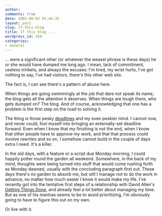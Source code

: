 ```yaml
---
author:
comments: true
date: 2005-06-02 05:44:35
layout: post
slug: if-this-blog
title: If this blog ...
wordpress_id: 264
categories:
- General
---
```


... were a significant other (or whatever the weasel phrase is these days) he or she would have dumped me long ago. I mean, lack of commitment, useless trinkets, and always the excuses: I'm tired, my wrist hurts, I've got nothing to say, I've had visitors, there's this other web site.

The fact is, I can see there's a pattern of abuse here.
<!-- more -->
When things are going swimmingly at the job that dare not speak its name, the blog gets all the attention it deserves. When things are tough there, who gets dumped on? The blog. And of course, acknowledging that one has a problem is the first step on the road to solving it.

The thing is those pesky [deadlines](http://www.quotationspage.com/quote/723.html) and my even peskier mind. I cannot now, and never could, fool myself into bringing an externally-set deadline forward. Even when I know that my finishing is not the end, when I know that other people have to approve my work, and that that process could involve rewrites and so on, I somehow cannot build in the couple of days extra I need. It's a killer.

In the old days, with a feature or a script due Monday morning, I could happily potter round the garden all weekend. Somewhere, in the back of my mind, thoughts were being turned into stuff that would come rushing forth as Monday dawned, usually with the concluding paragraph first out. These days there's no garden to absorb me, but still I manage not to do the work in advance, no matter how much easier I know it would make my life. I've recently got into the tentative first steps of a relationship with David Allen's [Getting Things Done](http://www.davidco.com/), and already feel a lot better about managing my time. But as one of his mantras seems to be to avoid prioritizing, I'm obviously going to have to figure this out on my own.

Or live with it.
